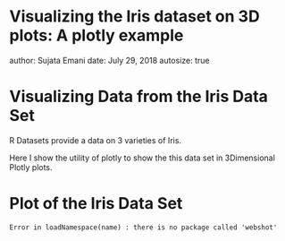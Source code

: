 Visualizing the Iris dataset on 3D plots: A plotly example
========================================================
author: Sujata Emani
date: July 29, 2018
autosize: true

Visualizing Data from the Iris Data Set
========================================================

R Datasets provide a data on 3 varieties of Iris.

Here I show the utility of plotly to show the this data set in 3Dimensional Plotly plots.

Plot of the Iris Data Set
========================================================




```
Error in loadNamespace(name) : there is no package called 'webshot'
```
